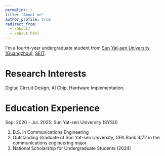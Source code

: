 ```yaml
---
permalink: /
title: "About me"
author_profile: true
redirect_from: 
  - /about/
  - /about.html
---
```


I'm a fourth-year undergraduate student from [Sun Yat-sen University (Guangzhou)](https://www.sysu.edu.cn/), [SEIT](https://seit.sysu.edu.cn/).

Research Interests
======
Digital Circuit Design, AI Chip, Hardware Implementation.

Education Experience
======
Sep. 2020 - Jul. 2025: Sun Yat-sen University (SYSU)
1. B.S. in Communications Engineering
1. Outstanding Graduate of Sun Yat-sen University, GPA Rank 3/72 in the communications engineering major
1. National Scholarship for Undergraduate Students (2024)
